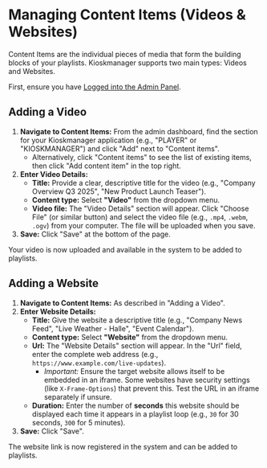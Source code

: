 # Managing Content Items (Videos & Websites)

Content Items are the individual pieces of media that form the building blocks of your playlists. Kioskmanager supports two main types: Videos and Websites.

First, ensure you have [Logged into the Admin Panel](../getting-started.md).

## Adding a Video

1.  **Navigate to Content Items:** From the admin dashboard, find the section for your Kioskmanager application (e.g., "PLAYER" or "KIOSKMANAGER") and click "Add" next to "Content items".
    * Alternatively, click "Content items" to see the list of existing items, then click "Add content item" in the top right.
2.  **Enter Video Details:**
    * **Title:** Provide a clear, descriptive title for the video (e.g., "Company Overview Q3 2025", "New Product Launch Teaser").
    * **Content type:** Select **"Video"** from the dropdown menu.
    * **Video file:** The "Video Details" section will appear. Click "Choose File" (or similar button) and select the video file (e.g., `.mp4`, `.webm`, `.ogv`) from your computer. The file will be uploaded when you save.
3.  **Save:** Click "Save" at the bottom of the page.

Your video is now uploaded and available in the system to be added to playlists.

## Adding a Website

1.  **Navigate to Content Items:** As described in "Adding a Video".
2.  **Enter Website Details:**
    * **Title:** Give the website a descriptive title (e.g., "Company News Feed", "Live Weather - Halle", "Event Calendar").
    * **Content type:** Select **"Website"** from the dropdown menu.
    * **Url:** The "Website Details" section will appear. In the "Url" field, enter the complete web address (e.g., `https://www.example.com/live-updates`).
        * *Important:* Ensure the target website allows itself to be embedded in an iframe. Some websites have security settings (like `X-Frame-Options`) that prevent this. Test the URL in an iframe separately if unsure.
    * **Duration:** Enter the number of **seconds** this website should be displayed each time it appears in a playlist loop (e.g., `30` for 30 seconds, `300` for 5 minutes).
3.  **Save:** Click "Save".

The website link is now registered in the system and can be added to playlists.